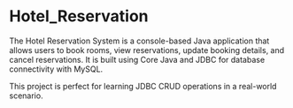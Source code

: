 # Hotel_Reservation
The Hotel Reservation System is a console-based Java application that allows users to book rooms, view reservations, update booking details, and cancel reservations.
It is built using Core Java and JDBC for database connectivity with MySQL.

This project is perfect for learning JDBC CRUD operations in a real-world scenario.

